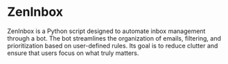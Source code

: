 # ZenInbox
ZenInbox is a Python script designed to automate inbox management through a bot. The bot streamlines the organization of emails, filtering, and prioritization based on user-defined rules. Its goal is to reduce clutter and ensure that users focus on what truly matters.
